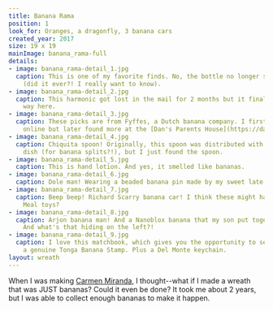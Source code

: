 ```yaml
---
title: Banana Rama
position: 1
look_for: Oranges, a dragonfly, 3 banana cars
created_year: 2017
size: 19 x 19
mainImage: banana_rama-full
details:
- image: banana_rama-detail_1.jpg
  caption: This is one of my favorite finds. No, the bottle no longer smells banana-y
    (did it ever?! I really want to know).
- image: banana_rama-detail_2.jpg
  caption: This harmonic got lost in the mail for 2 months but it finally made its
    way here.
- image: banana_rama-detail_3.jpg
  caption: These picks are from Fyffes, a Dutch banana company. I first found them
    online but later found more at the [Dan's Parents House](https://dansparentshouse.com/) booth at the [Brooklyn Flea](http://brooklynflea.com/).
- image: banana_rama-detail_4.jpg
  caption: Chiquita spoon! Originally, this spoon was distributed with a matching
    dish (for banana splits?!), but I just found the spoon.
- image: banana_rama-detail_5.jpg
  caption: This is hand lotion. And yes, it smelled like bananas.
- image: banana_rama-detail_6.jpg
  caption: Dole man! Wearing a beaded banana pin made by my sweet late Aunt Becky.
- image: banana_rama-detail_7.jpg
  caption: Beep beep! Richard Scarry banana car! I think these might have been Happy
    Meal toys?
- image: banana_rama-detail_8.jpg
  caption: Arjon banana man! And a Nanoblox banana that my son put together for me.
    And what's that hiding on the left?!
- image: banana_rama-detail_9.jpg
  caption: I love this matchbook, which gives you the opportunity to send away for
    a genuine Tonga Banana Stamp. Plus a Del Monte keychain.
layout: wreath
---
```


When I was making [Carmen Miranda](../carmen-miranda), I thought--what if I made a wreath that was JUST bananas? Could it even be done? It took me about 2 years, but I was able to collect enough bananas to make it happen.
